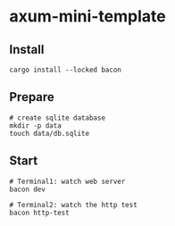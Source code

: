 # axum-mini-template

## Install

```shell
cargo install --locked bacon
```

## Prepare

```shell
# create sqlite database
mkdir -p data
touch data/db.sqlite
```

## Start

```shell
# Terminal1: watch web server
bacon dev

# Terminal2: watch the http test
bacon http-test
```
